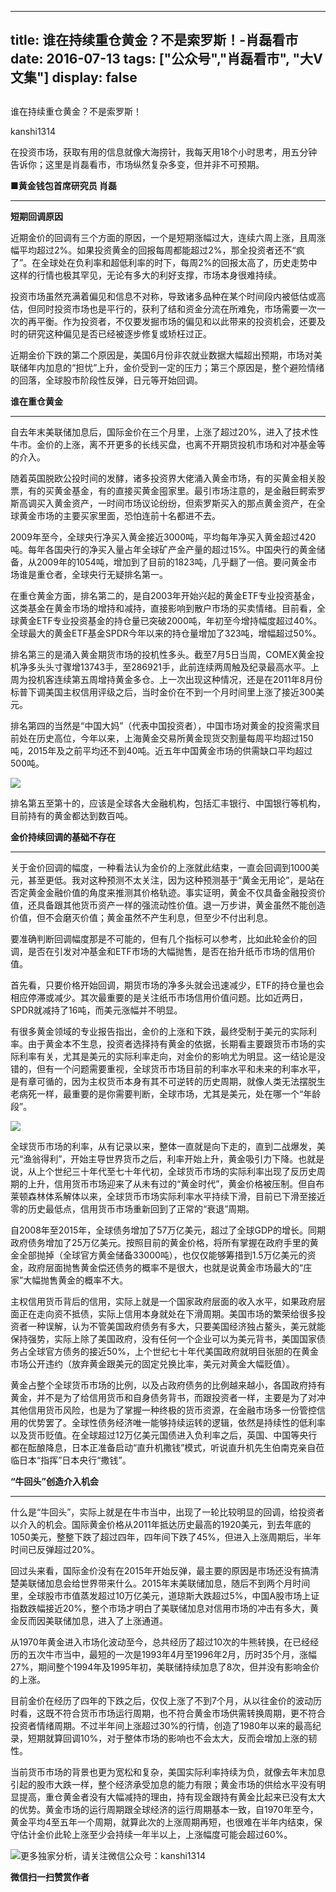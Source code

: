 
---
title:  谁在持续重仓黄金？不是索罗斯！-肖磊看市
date: 2016-07-13
tags: ["公众号","肖磊看市", "大V文集"]
display: false
---


## 



谁在持续重仓黄金？不是索罗斯！




kanshi1314




在投资市场，获取有用的信息就像大海捞针，我每天用18个小时思考，用五分钟告诉你；这里是肖磊看市，市场纵然复杂多变，但并非不可预期。


**■黄金钱包首席研究员 肖磊**

****

**短期回调原因**



近期金价的回调有三个方面的原因，一个是短期涨幅过大，连续六周上涨，且周涨幅平均超过2%。如果投资黄金的回报每周都能超过2%，那全投资者还不“疯了”。在全球处在负利率和超低利率的时下，每周2%的回报太高了，历史走势中这样的行情也极其罕见，无论有多大的利好支撑，市场本身很难持续。

投资市场虽然充满着偏见和信息不对称，导致诸多品种在某个时间段内被低估或高估，但同时投资市场也是平行的，获利了结和资金分流在所难免，市场需要一次一次的再平衡。作为投资者，不仅要发掘市场的偏见和以此带来的投资机会，还要及时的研究这种偏见是否已经被逐步修复或矫枉过正。

近期金价下跌的第二个原因是，美国6月份非农就业数据大幅超出预期，市场对美联储年内加息的“担忧”上升，金价受到一定的压力；第三个原因是，整个避险情绪的回落，全球股市阶段性反弹，日元等开始回调。



**谁在重仓黄金**

****

自去年末美联储加息后，国际金价在三个月里，上涨了超过20%，进入了技术性牛市。金价的上涨，离不开更多的长线买盘，也离不开期货投机市场和对冲基金等的介入。

随着英国脱欧公投时间的发酵，诸多投资界大佬涌入黄金市场，有的买黄金相关股票，有的买黄金基金，有的直接买黄金囤家里。最引市场注意的，是金融巨鳄索罗斯高调买入黄金资产，一时间市场议论纷纷，但索罗斯买入的那点黄金资产，在全球黄金市场的主要买家里面，恐怕连前十名都进不去。

2009年至今，全球央行净买入黄金接近3000吨，平均每年净买入黄金超过420吨。每年各国央行的净买入量占年全球矿产金产量的超过15%。中国央行的黄金储备，从2009年的1054吨，增加到了目前的1823吨，几乎翻了一倍。要问黄金市场谁是重仓者，全球央行无疑排名第一。

在重仓黄金方面，排名第二的，是自2003年开始兴起的黄金ETF专业投资基金，这类基金在黄金市场的增持和减持，直接影响到散户市场的买卖情绪。目前看，全球黄金ETF专业投资基金的持仓量已突破2000吨，年初至今增持幅度超过40%。全球最大的黄金ETF基金SPDR今年以来的持仓量增加了323吨，增幅超过50%。

排名第三的是涌入黄金期货市场的投机性多头。截至7月5日当周，COMEX黄金投机净多头头寸骤增13743手，至286921手，此前连续两周触及纪录最高水平。上周为投机客连续第五周增持黄金多仓。上一次出现这种情况，还是在2011年8月份标普下调美国主权信用评级之后，当时金价在不到一个月时间里上涨了接近300美元。

排名第四的当然是“中国大妈”（代表中国投资者），中国市场对黄金的投资需求目前处在历史高位，今年以来，上海黄金交易所黄金现货交割量每周平均超过150吨，2015年及之前平均还不到40吨。近五年中国黄金市场的供需缺口平均超过500吨。

<img data-s="300,640" data-type="png" src="http://mmbiz.qpic.cn/mmbiz/rIYcHn0KrPR2R7lxkg4aLL6ovCIicSpCliaGYHTjLaXpbPK2cnUzeq2UErNiaMjQosKTnO9m6icUgo4QpkxrOuRRTw/0?wx_fmt=png" data-ratio="0.5611510791366906" data-w=""/>

排名第五至第十的，应该是全球各大金融机构，包括汇丰银行、中国银行等机构，目前持有的黄金都达到数百吨。



**金价持续回调的基础不存在**

****

关于金价回调的幅度，一种看法认为金价的上涨就此结束，一直会回调到1000美元，甚至更低。我对这种预测不太关注，因为这种预测基于“黄金无用论”，是站在否定黄金金融价值的角度来推测其价格轨迹。事实证明，黄金不仅具备金融投资价值，还具备跟其他货币资产一样的强流动性价值。退一万步讲，黄金虽然不能创造价值，但不会磨灭价值；黄金虽然不产生利息，但至少不付出利息。

要准确判断回调幅度那是不可能的，但有几个指标可以参考，比如此轮金价的回调，是否在引发对冲基金和ETF市场的大幅抛售，是否在抬升纸币市场的信用价值。

首先看，只要价格开始回调，期货市场的净多头就会迅速减少，ETF的持仓量也会相应停滞或减少。其次最重要的是关注纸币市场信用价值问题。比如近两日，SPDR就减持了16吨，而美元涨幅并不明显。

有很多黄金领域的专业报告指出，金价的上涨和下跌，最终受制于美元的实际利率。由于黄金本不生息，投资者选择持有黄金的依据，长期看主要跟货币市场的实际利率有关，尤其是美元的实际利率走向，对金价的影响尤为明显。这一结论是没错的，但有一个问题需要重视，全球货币市场目前的利率水平和未来的利率水平，是有章可循的，因为主权货币本身有其不可逆转的历史周期，就像人类无法摆脱生老病死一样，最重要的是你需要判断，全球市场，尤其是美元，处在哪一个“年龄段”。

<img data-s="300,640" data-type="png" src="http://mmbiz.qpic.cn/mmbiz/rIYcHn0KrPR2R7lxkg4aLL6ovCIicSpClgpLRVyen7wID1NOZfq9b5rHBbYiaKcj4TTp6MTmwky72YWRaTJUMZMQ/0?wx_fmt=png" data-ratio="0.5989208633093526" data-w=""/>

全球货币市场的利率，从有记录以来，整体一直就是向下走的，直到二战爆发，美元“渔翁得利”，开始主导世界货币之后，利率开始上升，黄金吸引力下降。也就是说，从上个世纪三十年代至七十年代初，全球货币市场的实际利率出现了反历史周期的上升，信用货币市场迎来了从未有过的“黄金时代”，黄金价格被压制。但自布莱顿森林体系解体以来，全球货币市场实际利率水平持续下滑，目前已下滑至接近零的历史最低点，信用货币市场重新回到了正常的“衰退”周期。

自2008年至2015年，全球债务增加了57万亿美元，超过了全球GDP的增长。同期政府债务增加了25万亿美元。按照目前的黄金价格，将所有掌握在政府手里的黄金全部抛掉（全球官方黄金储备33000吨），也仅仅能够筹措到1.5万亿美元的资金，政府层面抛售黄金偿还债务的概率不是很大，也就是说黄金市场最大的“庄家”大幅抛售黄金的概率不大。

主权信用货币背后的信用，实际上就是一个国家政府层面的收入水平，如果政府层面正在走向资不抵债，实际上信用本身就处在下滑周期。美国市场的繁荣给很多投资者一种误解，认为不管美国政府债务有多大，只要美国经济独占鳌头，美元就能保持强势，实际上除了美国政府，没有任何一个企业可以为美元背书，美国国家债务占全球官方债务的接近50%，上个世纪七十年代美国政府就明目张胆的在黄金市场公开违约（放弃黄金跟美元的固定兑换比率，美元对黄金大幅贬值）。

黄金占整个全球货币市场的比例，以及占政府债务的比例越来越小，各国政府持有黄金，并不是为了给信用货币和自身债务背书，而跟投资者一样，主要是为了对冲其他信用货币风险，也是为了掌握一种终极的货币资源，在金融市场多一份管控信用的优势罢了。全球性债务经济唯一能够持续运转的逻辑，依然是持续性的低利率以及货币贬值。在全球超过12万亿美元国债进入负利率之后，英国、中国等央行都在酝酿降息，日本正准备启动“直升机撒钱”模式，听说直升机先生伯南克亲自莅临日本“指挥”日本央行“撒钱”。



**“牛回头”创造介入机会**

****

什么是“牛回头”，实际上就是在牛市当中，出现了一轮比较明显的回调，给投资者以介入的机会。国际黄金价格从2011年抵达历史最高的1920美元，到去年底的1050美元，整整下跌了超过四年，四年间下跌了45%，但进入上涨周期后，半年时间已反弹超过20%。

回过头来看，国际金价没有在2015年开始反弹，最主要的原因是市场还没有搞清楚美联储加息会给世界带来什么。2015年末美联储加息，随后不到两个月时间里，全球股市市值蒸发超过10万亿美元，道琼斯大跌超过5%，中国A股市场上证指数跌幅接近20%，整个市场才明白了美联储加息对信用市场的冲击有多大，黄金反而因美联储加息，进入了上涨通道。

从1970年黄金进入市场化波动至今，总共经历了超过10次的牛熊转换，在已经经历的五次牛市当中，最短的一次是1993年4月至1996年2月，历时35个月，涨幅27%，期间整个1994年及1995年初，美联储持续加息了8次，但并没有影响金价的上涨。

目前金价在经历了四年的下跌之后，仅仅上涨了不到7个月，从以往金价的波动历时看，这既不符合货币市场运行周期，也不符合黄金市场供需转换周期，更不符合投资者情绪周期。不过半年间上涨超过30%的行情，创造了1980年以来的最高纪录，短期就算回调10%，对于整体市场的影响也不会太大，反而会增加上涨的韧性。

当前货币市场的背景也更为宽松和复杂，美国实际利率持续为负，就像去年末加息引起的股市大跌一样，整个经济承受加息的能力有限；黄金市场的供给水平没有明显提高，重仓黄金者没有大幅减持的理由，持有现金跟持有黄金比起来已没有太大的优势。黄金市场的运行周期跟全球经济的运行周期基本一致，自1970年至今，黄金平均4至五年一个周期，就算此次的上涨周期再短，也很难在半年内结束，保守估计金价此轮上涨至少会持续一年半以上，上涨幅度可能会超过60%。

<img data-s="300,640" data-type="jpeg" src="http://mmbiz.qpic.cn/mmbiz/rIYcHn0KrPR2R7lxkg4aLL6ovCIicSpClI7MfricRkILyPyHXCrBHegm9diadrsJic6dfSvgK1qGNhPN7HIaLMlnPg/0?wx_fmt=jpeg" data-ratio="1.0053956834532374" data-w=""/>更多独家分析，请关注微信公众号：kanshi1314






**微信扫一扫赞赏作者**













